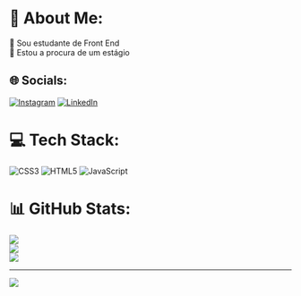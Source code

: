 # 💫 About Me:
🔭 Sou estudante de Front End<br>👯 Estou a procura de um estágio <br>


## 🌐 Socials:
[![Instagram](https://img.shields.io/badge/Instagram-%23E4405F.svg?logo=Instagram&logoColor=white)](https://instagram.com/https://www.instagram.com/thiiago_cm/) [![LinkedIn](https://img.shields.io/badge/LinkedIn-%230077B5.svg?logo=linkedin&logoColor=white)](https://linkedin.com/in/www.linkedin.com/in/thiagopro) 

# 💻 Tech Stack:
![CSS3](https://img.shields.io/badge/css3-%231572B6.svg?style=for-the-badge&logo=css3&logoColor=white) ![HTML5](https://img.shields.io/badge/html5-%23E34F26.svg?style=for-the-badge&logo=html5&logoColor=white) ![JavaScript](https://img.shields.io/badge/javascript-%23323330.svg?style=for-the-badge&logo=javascript&logoColor=%23F7DF1E)
# 📊 GitHub Stats:
![](https://github-readme-stats.vercel.app/api?username=othiagopro&theme=synthwave&hide_border=true&include_all_commits=false&count_private=false)<br/>
![](https://github-readme-streak-stats.herokuapp.com/?user=othiagopro&theme=synthwave&hide_border=true)<br/>
![](https://github-readme-stats.vercel.app/api/top-langs/?username=othiagopro&theme=synthwave&hide_border=true&include_all_commits=false&count_private=false&layout=compact)

---
[![](https://visitcount.itsvg.in/api?id=othiagopro&icon=0&color=0)](https://visitcount.itsvg.in)

<!-- Proudly created with GPRM ( https://gprm.itsvg.in ) -->
